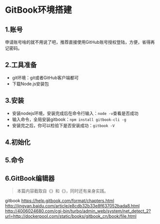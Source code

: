 # GitBook环境搭建
## 1.账号
申请账号啥的就不用说了吧，推荐直接使用GitHub账号授权登陆，方便，省得再记密码。
## 2.工具准备
- git环境：git或者GitHub客户端都可
- 下载Node.js安装包
## 3.安装
- 安装nodejs环境，安装完成后在命令行输入：`node -v`查看是否成功
- 输入命令，全局安装gitbook：`npm install gitbook-cli -g`
- 安装完之后，你可以检验下是否安装成功：`gitbook -V`
## 4.初始化

## 5.命令

## 6.GitBook编辑器


>本篇内容截取自《》和《》，同时还有亲身实践。




gitbook
https://help.gitbook.com/format/chapters.html
http://jingyan.baidu.com/article/e8cdb32b33e8f637052bada8.html
http://4006024680.com/cgi-bin/turbo/admin_web/system/net_detect_2?url=http://dockerpool.com/static/books/gitbook_cn/book/file.html



